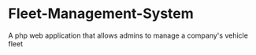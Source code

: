 # Fleet-Management-System
A php web application that allows admins to manage a company's vehicle fleet
